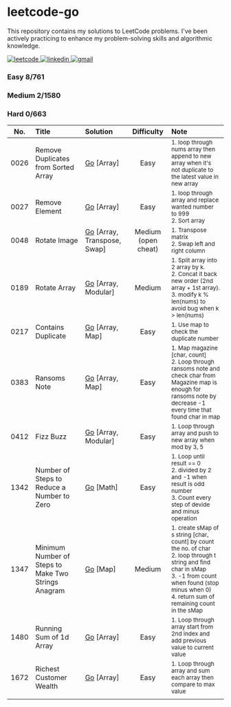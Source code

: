 # leetcode-go

This repository contains my solutions to LeetCode problems. I've been actively practicing to enhance my problem-solving skills and algorithmic knowledge.

<a href="https://leetcode.com/nongbritee">
  <img alt="leetcode" src="https://img.shields.io/badge/Leetcode-orange?style=for-the-badge&logo=leetcode&logoColor=black"/>
</a>
<a href="https://www.linkedin.com/in/napong-jantaranimi-273983171">
  <img alt="linkedin" src="https://img.shields.io/badge/LinkedIn-0077B5?style=for-the-badge&logo=linkedin&logoColor=white"/> 
 </a> 
<a href="mailto:nongbriteenapong@gmail.com">
  <img alt="gmail" src="https://img.shields.io/badge/Gmail-D14836?style=for-the-badge&logo=gmail&logoColor=white"/>
</a>

### Easy 8/761
### Medium 2/1580
### Hard 0/663

| No.  | Title                                               | Solution                                                                                                                                                                                                                                                                             |     Difficulty      | Note                                                                                                                                                                                                                                    |
|:----:|:----------------------------------------------------|:-------------------------------------------------------------------------------------------------------------------------------------------------------------------------------------------------------------------------------------------------------------------------------------|:-------------------:|:----------------------------------------------------------------------------------------------------------------------------------------------------------------------------------------------------------------------------------------|
| 0026 | Remove Duplicates from Sorted Array                 | [Go](https://github.com/NongBritee/leetcode-go/blob/main/leetcode/0026.Remove%20Duplicates%20from%20Sorted%20Array.go) [Array]                                                                                                                                                       |        Easy	        | <sub>1. loop through nums array then append to new array when it's not duplicate to the latest value in new array</sub>                                                                                                                 |
| 0027 | Remove Element                                      | [Go](https://github.com/NongBritee/leetcode-go/blob/main/leetcode/0027.Remove%20Element.go) [Array]                                                                                                                                                                                  |        Easy         | <sub>1. loop through array and replace wanted number to 999<br/> 2. Sort array</sub>                                                                                                                                                    |
| 0048 | Rotate Image                                        | [Go]() [Array, Transpose, Swap] | Medium (open cheat) | <sub>1. Transpose matrix<br/> 2. Swap left and right column</sub>                                                                                                                                                                       |
| 0189 | Rotate Array                                        | [Go](https://github.com/NongBritee/leetcode-go/blob/main/leetcode/0189.Rotate%20Array.go) [Array, Modular]                                                                                                                                                                           |       Medium        | <sub>1. Split array into 2 array by k.<br/> 2. Concat it back new order (2nd array + 1st array).<br/> 3. modify k % len(nums) to avoid bug when k > len(nums)</sub>                                                                     |
| 0217 | Contains Duplicate                                  | [Go](https://github.com/NongBritee/leetcode-go/blob/main/leetcode/0217.Contains%20Duplicate.go) [Array, Map]                                                                                                                                                                         |        Easy         | <sub>1. Use map to check the duplicate number</sub>                                                                                                                                                                                     |
| 0383 | Ransoms Note                                        | [Go](https://github.com/NongBritee/leetcode-go/blob/main/leetcode/0383.Ransom%20Note.go)  [Array, Map]                                                                                                                                                                               |        Easy         | <sub>1. Map magazine [char, count] </br>2. Loop through ransoms note and check char from Magazine map is enough for ransoms note by decrease -1 every time that found char in map<br/></sub>                                            |
| 0412 | Fizz Buzz                                           | [Go](https://github.com/NongBritee/leetcode-go/blob/main/leetcode/0412.Fizz%20Buzz.go) [Array, Modular]                                                                                                                                                                              |        Easy         | <sub>1. Loop through array and push to new array when mod by 3, 5</sub>                                                                                                                                                                 |
| 1342 | Number of Steps to Reduce a Number to Zero          | [Go](https://github.com/NongBritee/leetcode-go/blob/main/leetcode/1342.Number%20of%20Steps%20to%20Reduce%20a%20Number%20to%20Zero.go) [Math]                                                                                                                                         |        Easy         | <sub>1. Loop until result == 0<br/> 2. divided by 2 and -1 when result is odd number<br/> 3. Count every step of devide and minus operation</sub>                                                                                       |
| 1347 | Minimum Number of Steps to Make Two Strings Anagram | [Go](https://github.com/NongBritee/leetcode-go/blob/main/leetcode/1347.Minimum%20Number%20of%20Steps%20to%20Make%20Two%20Strings%20Anagram.go) [Map]                                                                                                                                 |       Medium        | <sub>1. create sMap of s string [char, count] by count the no. of char<br/> 2. loop through t string and find char in sMap<br/> 3. -1 from count when found (stop minus when 0)<br/> 4. return sum of remaining count in the sMap</sub> |
| 1480 | Running Sum of 1d Array                             | [Go](https://github.com/NongBritee/leetcode-go/blob/main/leetcode/1480.Running%20Sum%20of%201d%20Array.go) [Array]                                                                                                                                                                   |        Easy         | <sub>1. Loop through array start from 2nd index and add previous value to current value</sub>                                                                                                                                           |
| 1672 | Richest Customer Wealth                             | [Go](https://github.com/NongBritee/leetcode-go/blob/main/leetcode/1672.Richest%20Customer%20Wealth.go) [Array]                                                                                                                                                                       |        Easy         | <sub>1. Loop through array and sum each array then compare to max value</sub>                                                                                                                                                           |
|      |                                                     |                                                                                                                                                                                                                                                                                      |                     |                                                                                                                                                                                                                                         |